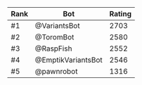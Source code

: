 Rank|Bot|Rating
---|---|---
#1|@VariantsBot|2703
#2|@ToromBot|2580
#3|@RaspFish|2552
#4|@EmptikVariantsBot|2546
#5|@pawnrobot|1316
